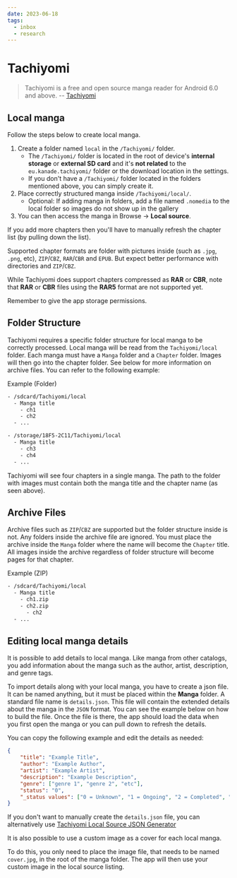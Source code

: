 ```yaml
---
date: 2023-06-18
tags:
  - inbox
  - research
---
```


# Tachiyomi

> Tachiyomi is a free and open source manga reader for Android 6.0 and above.
> -- [Tachiyomi](https://tachiyomi.org/)

## Local manga

Follow the steps below to create local manga.

1.  Create a folder named `local` in the `/Tachiyomi/` folder.
    - The `/Tachiyomi/` folder is located in the root of device's
      **internal storage** or **external SD card** and it's **not
      related** to the `eu.kanade.tachiyomi/` folder or the download
      location in the settings.
    - If you don't have a `/Tachiyomi/` folder located in the folders
      mentioned above, you can simply create it.
2.  Place correctly structured manga inside `/Tachiyomi/local/`.
    - Optional: If adding manga in folders, add a file named `.nomedia`
      to the local folder so images do not show up in the gallery
3.  You can then access the manga in Browse → **Local source**.

If you add more chapters then you'll have to manually refresh the
chapter list (by pulling down the list).

Supported chapter formats are folder with pictures inside (such as
`.jpg`, `.png`, etc), `ZIP`/`CBZ`, `RAR`/`CBR` and `EPUB`. But expect
better performance with directories and `ZIP`/`CBZ`.

While Tachiyomi does support chapters compressed as **RAR** or **CBR**,
note that **RAR** or **CBR** files using the **RAR5** format are not
supported yet.

Remember to give the app storage permissions.

## Folder Structure

Tachiyomi requires a specific folder structure for local manga to be
correctly processed. Local manga will be read from the `Tachiyomi/local`
folder. Each manga must have a `Manga` folder and a `Chapter` folder.
Images will then go into the chapter folder. See below for more
information on archive files. You can refer to the following example:

Example (Folder)

```bash
- /sdcard/Tachiyomi/local
  - Manga title
    - ch1
    - ch2
  - ...

- /storage/18F5-2C11/Tachiyomi/local
  - Manga title
    - ch3
    - ch4
  - ...
```

Tachiyomi will see four chapters in a single manga. The path to the
folder with images must contain both the manga title and the chapter
name (as seen above).

## Archive Files

Archive files such as `ZIP`/`CBZ` are supported but the folder structure
inside is not. Any folders inside the archive file are ignored. You must
place the archive inside the `Manga` folder where the name will become
the `Chapter` title. All images inside the archive regardless of folder
structure will become pages for that chapter.

Example (ZIP)

```sh
- /sdcard/Tachiyomi/local
  - Manga title
    - ch1.zip
    - ch2.zip
      - ch2
  - ...
```

## Editing local manga details

It is possible to add details to local manga. Like manga from other
catalogs, you add information about the manga such as the author,
artist, description, and genre tags.

To import details along with your local manga, you have to create a json
file. It can be named anything, but it must be placed within the
**Manga** folder. A standard file name is `details.json`. This file will
contain the extended details about the manga in the `JSON` format. You
can see the example below on how to build the file. Once the file is
there, the app should load the data when you first open the manga or you
can pull down to refresh the details.

You can copy the following example and edit the details as needed:

```json
{
    "title": "Example Title",
    "author": "Example Author",
    "artist": "Example Artist",
    "description": "Example Description",
    "genre": ["genre 1", "genre 2", "etc"],
    "status": "0",
    "_status values": ["0 = Unknown", "1 = Ongoing", "2 = Completed", "3 = Licensed", "4 = Publishing finished", "5 = Cancelled", "6 = On hiatus"]
}
```

If you don't want to manually create the `details.json` file, you can
alternatively use [Tachiyomi Local Source JSON Generator](https://tachi-local.netlify.app/?utm_source=tachi-website&utm_medium=referral&utm_campaign=tachi-website)

It is also possible to use a custom image as a cover for each local manga.

To do this, you only need to place the image file, that needs to be
named `cover.jpg`, in the root of the manga folder. The app will then
use your custom image in the local source listing.

